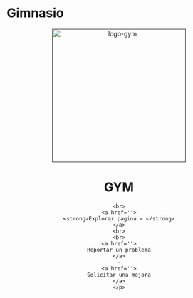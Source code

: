 <!-- Readme -->
# Gimnasio
<div align= "center">
    <a href=''>
    <img src='./assets/logo.jpg' alt='logo-gym' width='300' />
    </a>
    <h1>GYM</h1>
    <p>
    
    <br>
    <a href=''>
    <strong>Explorar pagina » </strong>
    </a>
    <br>
    <br>
    <a href=''>
    Reportar un problema
    </a>
    ·
    <a href=''>
    Solicitar una mejora
    </a>
    </p>
</div>